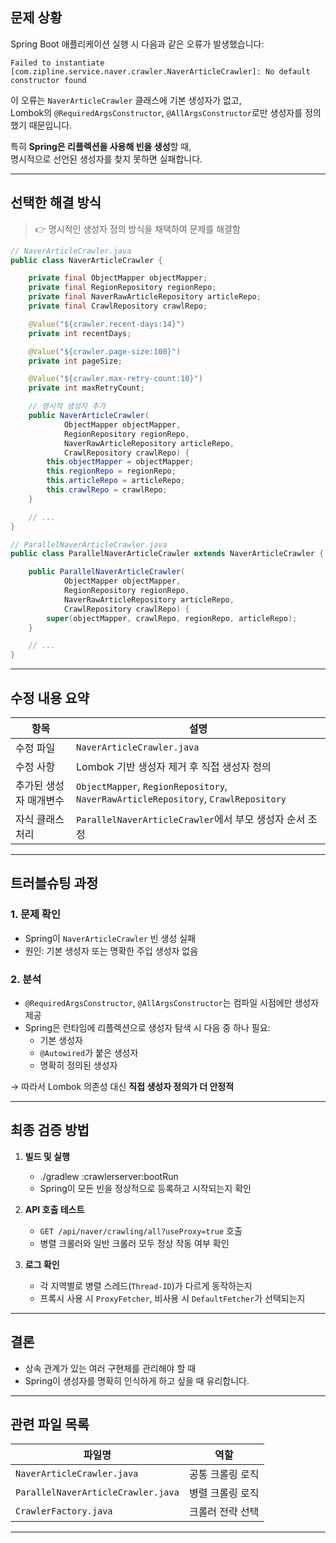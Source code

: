 ## 문제 상황

Spring Boot 애플리케이션 실행 시 다음과 같은 오류가 발생했습니다:

```
Failed to instantiate [com.zipline.service.naver.crawler.NaverArticleCrawler]: No default constructor found
```

이 오류는 `NaverArticleCrawler` 클래스에 기본 생성자가 없고,  
Lombok의 `@RequiredArgsConstructor`, `@AllArgsConstructor`로만 생성자를 정의했기 때문입니다.

특히 **Spring은 리플렉션을 사용해 빈을 생성**할 때,  
명시적으로 선언된 생성자를 찾지 못하면 실패합니다.

---

## 선택한 해결 방식

> 👉 명시적인 생성자 정의 방식을 채택하여 문제를 해결함

```java
// NaverArticleCrawler.java
public class NaverArticleCrawler {

    private final ObjectMapper objectMapper;
    private final RegionRepository regionRepo;
    private final NaverRawArticleRepository articleRepo;
    private final CrawlRepository crawlRepo;

    @Value("${crawler.recent-days:14}")
    private int recentDays;

    @Value("${crawler.page-size:100}")
    private int pageSize;

    @Value("${crawler.max-retry-count:10}")
    private int maxRetryCount;

    // 명시적 생성자 추가
    public NaverArticleCrawler(
            ObjectMapper objectMapper,
            RegionRepository regionRepo,
            NaverRawArticleRepository articleRepo,
            CrawlRepository crawlRepo) {
        this.objectMapper = objectMapper;
        this.regionRepo = regionRepo;
        this.articleRepo = articleRepo;
        this.crawlRepo = crawlRepo;
    }

    // ...
}
```

```java
// ParallelNaverArticleCrawler.java
public class ParallelNaverArticleCrawler extends NaverArticleCrawler {

    public ParallelNaverArticleCrawler(
            ObjectMapper objectMapper,
            RegionRepository regionRepo,
            NaverRawArticleRepository articleRepo,
            CrawlRepository crawlRepo) {
        super(objectMapper, crawlRepo, regionRepo, articleRepo);
    }

    // ...
}
```

---

## 수정 내용 요약

| 항목 | 설명 |
|------|------|
| 수정 파일 | `NaverArticleCrawler.java` |
| 수정 사항 | Lombok 기반 생성자 제거 후 직접 생성자 정의 |
| 추가된 생성자 매개변수 | `ObjectMapper`, `RegionRepository`, `NaverRawArticleRepository`, `CrawlRepository` |
| 자식 클래스 처리 | `ParallelNaverArticleCrawler`에서 부모 생성자 순서 조정 |

---

## 트러블슈팅 과정

### 1. 문제 확인

- Spring이 `NaverArticleCrawler` 빈 생성 실패
- 원인: 기본 생성자 또는 명확한 주입 생성자 없음

### 2. 분석

- `@RequiredArgsConstructor`, `@AllArgsConstructor`는 컴파일 시점에만 생성자 제공
- Spring은 런타임에 리플렉션으로 생성자 탐색 시 다음 중 하나 필요:
  - 기본 생성자
  - `@Autowired`가 붙은 생성자
  - 명확히 정의된 생성자

→ 따라서 Lombok 의존성 대신 **직접 생성자 정의가 더 안정적**

---

## 최종 검증 방법

1. **빌드 및 실행**
   - ./gradlew :crawlerserver:bootRun
   - Spring이 모든 빈을 정상적으로 등록하고 시작되는지 확인

2. **API 호출 테스트**
   - `GET /api/naver/crawling/all?useProxy=true` 호출
   - 병렬 크롤러와 일반 크롤러 모두 정상 작동 여부 확인

3. **로그 확인**
   - 각 지역별로 병렬 스레드(`Thread-ID`)가 다르게 동작하는지
   - 프록시 사용 시 `ProxyFetcher`, 비사용 시 `DefaultFetcher`가 선택되는지

---

## 결론
- 상속 관계가 있는 여러 구현체를 관리해야 할 때
- Spring이 생성자를 명확히 인식하게 하고 싶을 때 유리합니다.


---

## 관련 파일 목록

| 파일명 | 역할 |
|--------|------|
| `NaverArticleCrawler.java` | 공통 크롤링 로직 |
| `ParallelNaverArticleCrawler.java` | 병렬 크롤링 로직 |
| `CrawlerFactory.java` | 크롤러 전략 선택 |

---
